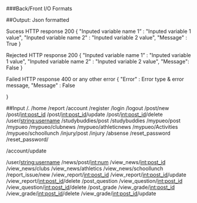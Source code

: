 ###Back/Front I/O Formats

##Output:
Json formatted 

Sucess HTTP response 200
{
	"Inputed variable name 1” : "Inputed variable 1 value",
	"Inputed variable name 2" : "Inputed variable 2 value",
	"Message" : True
}

Rejected HTTP response 200
{
	"Inputed variable name 1” : "Inputed variable 1 value",
	"Inputed variable name 2" : "Inputed variable 2 value",
	"Message": False
}

Failed HTTP response 400 or any other error
{
	"Error" : Error type & error message,
	"Message" : False

}


##Input
/.
/home
/report
/account
/register
/login
/logout
/post/new
/post/<int:post_id>
/post/<int:post_id>/update
/post/<int:post_id>/delete
/user/<string:username>
/studybuddies/post
/studybuddies
/mypueo/post
/mypueo
/mypueo/clubnews
/mypueo/athleticnews
/mypueo/Activities
/mypueo/schoollunch
/injury/post
/injury
/absense
/reset_password
/reset_password/<token>



/account/update

/user/<string:username>
/news/post/<int:num>
/view_news/<int:post_id>
/view_news/clubs
/view_news/athletics
/view_news/schoollunch
/report_issue/new
/view_report/<int:post_id>
/view_report/<int:post_id>/update
/view_report/<int:post_id>/delete
/post_question
/view_question/<int:post_id>
/view_question/<int:post_id>/delete
/post_grade
/view_grade/<int:post_id>
/view_grade/<int:post_id>/delete
/view_grade/<int:post_id>/update

